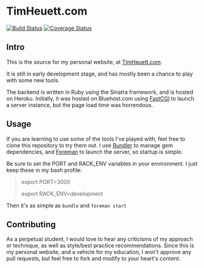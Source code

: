 # TimHeuett.com

[![Build Status](https://travis-ci.org/TimHugh/timheuett.svg)](https://travis-ci.org/TimHugh/timheuett)
[![Coverage Status](https://coveralls.io/repos/TimHugh/timheuett/badge.svg)](https://coveralls.io/r/TimHugh/timheuett)

## Intro

This is the source for my personal website, at [TimHeuett.com](http://www.timheuett.com).

It is still in early development stage, and has mostly been a chance to play with some new tools.

The backend is written in Ruby using the Sinatra framework, and is hosted on Heroku. Initially, it was hosted on Bluehost.com using [FastCGI](http://www.fastcgi.com/) to launch a server instance, but the page load time was horrendous.

## Usage

If you are learning to use some of the tools I've played with, feel free to clone this repository to try them out. I use [Bundler](http://bundler.io/) to manage gem dependencies, and [Foreman](http://ddollar.github.io/foreman/) to launch the server, so startup is simple.

Be sure to set the PORT and RACK_ENV variables in your environment. I just keep these in my bash profile:

> export PORT=3000
>
> export RACK_ENV=development

Then it's as simple as `bundle` and `foreman start`

## Contributing

As a perpetual student, I would love to hear any criticisms of my approach or technique, as well as style/best practice recommendations. Since this is my personal website, and a vehicle for my education, I won't approve any pull requests, but feel free to fork and modify to your heart's content.
